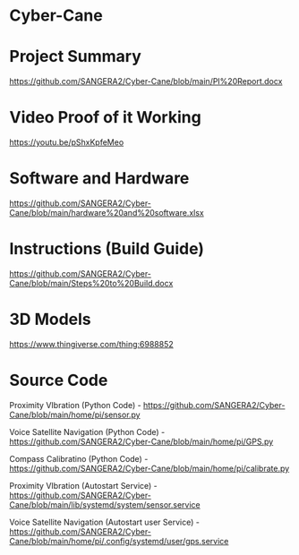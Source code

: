 # Cyber-Cane

Project Summary
===============
https://github.com/SANGERA2/Cyber-Cane/blob/main/PI%20Report.docx
 
 
Video Proof of it Working
=========================
https://youtu.be/pShxKpfeMeo
 
 
Software and Hardware
=====================
https://github.com/SANGERA2/Cyber-Cane/blob/main/hardware%20and%20software.xlsx
 
 
Instructions (Build Guide)
==========================
https://github.com/SANGERA2/Cyber-Cane/blob/main/Steps%20to%20Build.docx
 
 
3D Models
=========
https://www.thingiverse.com/thing:6988852
 
 
Source Code
===========
Proximity VIbration (Python Code) - https://github.com/SANGERA2/Cyber-Cane/blob/main/home/pi/sensor.py

Voice Satellite Navigation (Python Code) - https://github.com/SANGERA2/Cyber-Cane/blob/main/home/pi/GPS.py

Compass Calibratino (Python Code) - https://github.com/SANGERA2/Cyber-Cane/blob/main/home/pi/calibrate.py

Proximity VIbration (Autostart Service) - https://github.com/SANGERA2/Cyber-Cane/blob/main/lib/systemd/system/sensor.service

Voice Satellite Navigation (Autostart user Service) - https://github.com/SANGERA2/Cyber-Cane/blob/main/home/pi/.config/systemd/user/gps.service
